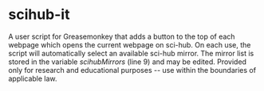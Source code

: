 # scihub-it
A user script for Greasemonkey that adds a button to the top of each webpage which opens the current webpage on sci-hub. On each use, the script will automatically select an available sci-hub mirror. The mirror list is stored in the variable *scihubMirrors* (line 9) and may be edited. Provided only for research and educational purposes -- use within the boundaries of applicable law.


